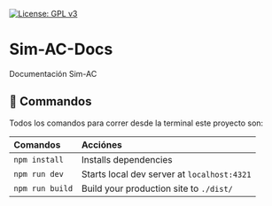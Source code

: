 [![License: GPL v3](https://img.shields.io/badge/License-GPLv3-blue.svg)](https://www.gnu.org/licenses/gpl-3.0)

# Sim-AC-Docs
Documentación Sim-AC


## 🧞 Commandos

Todos los comandos para correr desde la terminal este proyecto son:

| Comandos                  | Acciónes                                         |
| :------------------------ | :----------------------------------------------- |
| `npm install`             | Installs dependencies                            |
| `npm run dev`             | Starts local dev server at `localhost:4321`      |
| `npm run build`           | Build your production site to `./dist/`          |
